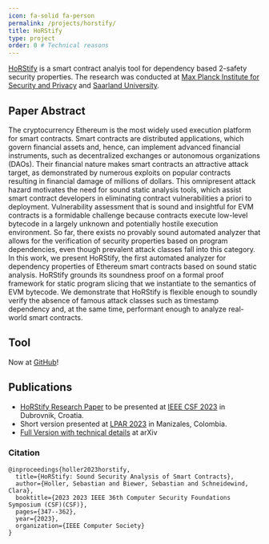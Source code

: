 ```yaml
---
icon: fa-solid fa-person
permalink: /projects/horstify/
title: HoRStify
type: project
order: 0 # Technical reasons
---
```



[HoRStify](https://horstify.org) is a smart contract analyis tool for dependency based 2-safety security properties. The research was conducted at [Max Planck Institute for Security and Privacy](https://www.mpi-sp.org/) and [Saarland University](https://saarland-informatics-campus.de/).

## Paper Abstract
The cryptocurrency Ethereum is the most widely used execution platform for smart contracts. Smart contracts are distributed applications, which govern financial assets and, hence, can implement advanced financial instruments, such as decentralized exchanges or autonomous organizations (DAOs). Their financial nature makes smart contracts an attractive attack target, as demonstrated by numerous exploits on popular contracts resulting in financial damage of millions of dollars. This omnipresent attack hazard motivates the need for sound static analysis tools, which assist smart contract developers in eliminating contract vulnerabilities a priori to deployment. Vulnerability assessment that is sound and insightful for EVM contracts is a formidable challenge because contracts execute low-level bytecode in a largely unknown and potentially hostile execution environment. So far, there exists no provably sound automated analyzer that allows for the verification of security properties based on program dependencies, even though prevalent attack classes fall into this category. In this work, we present HoRStify, the first automated analyzer for dependency properties of Ethereum smart contracts based on sound static analysis. HoRStify grounds its soundness proof on a formal proof framework for static program slicing that we instantiate to the semantics of EVM bytecode. We demonstrate that HoRStify is flexible enough to soundly verify the absence of famous attack classes such as timestamp dependency and, at the same time, performant enough to analyze real-world smart contracts. 

## Tool
Now at <a href="https://github.com/hn-rg/horstify" target="_blank">GitHub</a>!

## Publications
- [HoRStify Research Paper](https://www.computer.org/csdl/proceedings-article/csf/2023/219200a347/1Mv21Jp8HyE) to be presented at [IEEE CSF 2023](https://www.ieee-security.org/TC/CSF2023/) in Dubrovnik, Croatia.
- Short version presented at [LPAR 2023](https://easychair.org/smart-program/LPAR2023/index.html) in Manizales, Colombia.
- [Full Version with technical details](https://arxiv.org/abs/2301.13769) at arXiv

### Citation
```
@inproceedings{holler2023horstify,
  title={HoRStify: Sound Security Analysis of Smart Contracts},
  author={Holler, Sebastian and Biewer, Sebastian and Schneidewind, Clara},
  booktitle={2023 2023 IEEE 36th Computer Security Foundations Symposium (CSF)(CSF)},
  pages={347--362},
  year={2023},
  organization={IEEE Computer Society}
}
```

